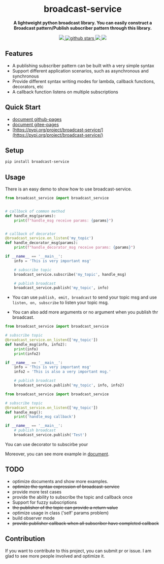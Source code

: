 <h1 align="center">
    broadcast-service
</h1>
<p align="center">
  <strong>A lightweight python broadcast library. You can easily construct a Broadcast pattern/Publish subscriber pattern through this library.</strong>
</p>

<p align="center">
    <a target="_blank" href="">
        <img src="https://img.shields.io/badge/License-Apache%202.0-blue.svg?label=license" />
    </a>
   <a target="_blank" href=''>
        <img src="https://img.shields.io/github/stars/Undertone0809/broadcast-service.svg" alt="github stars"/>
   </a>
    <a target="_blank" href=''>
        <img src="https://static.pepy.tech/personalized-badge/broadcast-service?period=total&units=international_system&left_color=grey&right_color=blue&left_text=Downloads/Total"/>
   </a>
    <a target="_blank" href=''>
        <img src="https://static.pepy.tech/personalized-badge/broadcast-service?period=month&units=international_system&left_color=grey&right_color=blue&left_text=Downloads/Week"/>
   </a>
</p>


## Features
- A publishing subscriber pattern can be built with a very simple syntax
- Support different application scenarios, such as asynchronous and synchronous
- Provide different syntax writing modes for lambda, callback functions, decorators, etc
- A callback function listens on multiple subscriptions

## Quick Start
- [document github-pages](https://undertone0809.github.io/broadcast-service/#/)
- [document gitee-pages](https://zeeland.gitee.io/broadcast-service/#/)
- [https://pypi.org/project/broadcast-service/](https://pypi.org/project/broadcast-service/)

## Setup

```sh
pip install broadcast-service
```

## Usage
There is an easy demo to show how to use broadcast-service.

```python
from broadcast_service import broadcast_service


# callback of common method
def handle_msg(params):
    print(f"handle_msg receive params: {params}")


# callback of decorator
@broadcast_service.on_listen('my_topic')
def handle_decorator_msg(params):
    print(f"handle_decorator_msg receive params: {params}")

if __name__ == '__main__':
    info = 'This is very important msg'

    # subscribe topic
    broadcast_service.subscribe('my_topic', handle_msg)

    # publish broadcast
    broadcast_service.publish('my_topic', info)
```

- You can use `publish, emit, broadcast` to send your topic msg and use `listen, on, subscribe` to listen your topic msg.

- You can also add more arguments or no argument when you publish thr broadcast.

```python
from broadcast_service import broadcast_service

# subscribe topic
@broadcast_service.on_listen(['my_topic'])
def handle_msg(info, info2):
    print(info)
    print(info2)

if __name__ == '__main__':
    info = 'This is very important msg'
    info2 = 'This is also a very important msg.'

    # publish broadcast
    broadcast_service.publish('my_topic', info, info2)
```
```python
from broadcast_service import broadcast_service

# subscribe topic
@broadcast_service.on_listen(['my_topic'])
def handle_msg():
    print('handle_msg callback')

if __name__ == '__main__':
    # publish broadcast
    broadcast_service.publish('Test')
```

You can use decorator to subscirbe your

Moreover, you can see more example in [document](https://undertone0809.github.io/broadcast-service/#/).

## TODO
- optimize documents and show more examples.
- ~~optimize the syntax expression of broadcast-service~~
- provide more test cases
- provide the ability to subscribe the topic and callback once
- Support for fuzzy subscriptions
- ~~the publisher of the topic can provide a return value~~
- optimize usage in class ('self' params problem)
- build observer mode
- ~~provide publisher callback when all subscriber have completed callback~~


## Contribution
If you want to contribute to this project, you can submit pr or issue. I am glad to see more people involved and optimize it.

